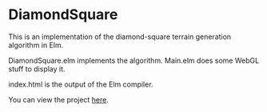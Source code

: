 # DiamondSquare

This is an implementation of the diamond-square terrain generation algorithm in Elm.

DiamondSquare.elm implements the algorithm.
Main.elm does some WebGL stuff to display it.

index.html is the output of the Elm compiler.

You can view the project [here](http://htmlpreview.github.io/?https://github.com/rtavenner/DiamondSquare/master/index.html).

